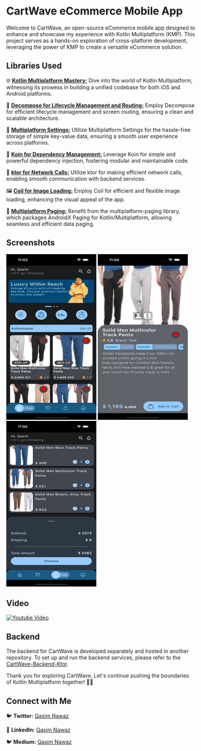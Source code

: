 # CartWave eCommerce Mobile App

Welcome to CartWave, an open-source eCommerce mobile app designed to enhance and showcase my experience with Kotlin Multiplatform (KMP). This project serves as a hands-on exploration of cross-platform development, leveraging the power of KMP to create a versatile eCommerce solution.

## Libraries Used

🌐 [**Kotlin Multiplatform Mastery:**](https://kotlinlang.org/docs/multiplatform.html) Dive into the world of Kotlin Multiplatform, witnessing its prowess in building a unified codebase for both iOS and Android platforms.

🚀 [**Decompose for Lifecycle Management and Routing:**](https://github.com/arkivanov/Decompose) Employ Decompose for efficient lifecycle management and screen routing, ensuring a clean and scalable architecture.

🔄 [**Multiplatform Settings:**](https://github.com/russhwolf/multiplatform-settings) Utilize Multiplatform Settings for the hassle-free storage of simple key-value data, ensuring a smooth user experience across platforms.

🔄 [**Koin for Dependency Management:**](https://insert-koin.io/) Leverage Koin for simple and powerful dependency injection, fostering modular and maintainable code.

🚀 [**ktor for Network Calls:**](https://ktor.io/) Utilize ktor for making efficient network calls, enabling smooth communication with backend services.

🖼️ [**Coil for Image Loading:**](https://github.com/coil-kt/coil) Employ Coil for efficient and flexible image loading, enhancing the visual appeal of the app.

🔄 [**Multiplatform Paging:**](https://github.com/cashapp/multiplatform-paging) Benefit from the multiplatform-paging library, which packages AndroidX Paging for Kotlin/Multiplatform, allowing seamless and efficient data paging.

## Screenshots
<img src="images/screenshot-1.png" width="240" height="440"> <img src="images/screenshot-2.png" width="240" height="440"> <img src="images/screenshot-3.png" width="240" height="440">

## Video

[![Youtube Video](https://img.youtube.com/vi/mgHDaKqAw1U/0.jpg)](https://www.youtube.com/watch?v=mgHDaKqAw1U)

## Backend

The backend for CartWave is developed separately and hosted in another repository. To set up and run the backend services, please refer to the [CartWave-Backend-Ktor](https://github.com/QasimNawaz/CartWave-Backend-Ktor).


Thank you for exploring CartWave. Let's continue pushing the boundaries of Kotlin Multiplatform together! 🛒🌊

## Connect with Me

🐦 **Twitter:** [Qasim Nawaz](https://twitter.com/qasimnawaz019)

🔗 **LinkedIn:** [Qasim Nawaz](https://www.linkedin.com/in/qasimnawaz019/)

🐦 **Medium:** [Qasim Nawaz](https://medium.com/@qasimnawaz_70901)